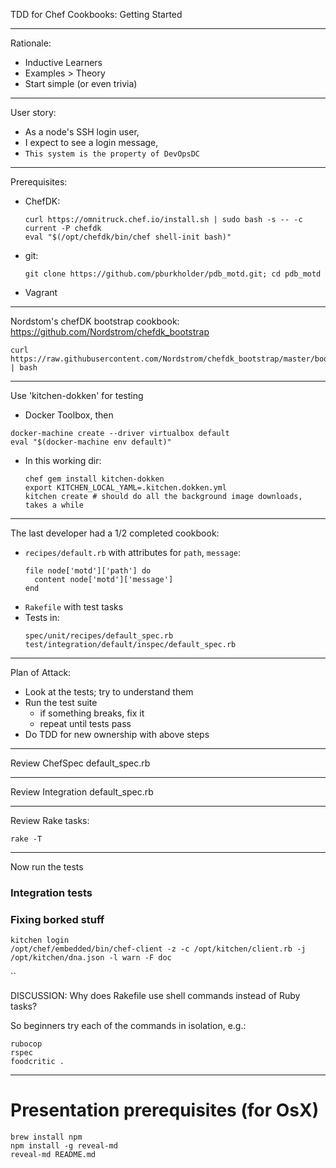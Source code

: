 
TDD for Chef Cookbooks: Getting Started

---

Rationale:
- Inductive Learners
- Examples > Theory
- Start simple (or even trivia)

---

User story:

- As a node's SSH login user,
- I expect to see a login message,
- `This system is the property of DevOpsDC`

---

Prerequisites:
- ChefDK:
  ```
  curl https://omnitruck.chef.io/install.sh | sudo bash -s -- -c current -P chefdk
  eval "$(/opt/chefdk/bin/chef shell-init bash)"
  ```
- git:
  ```
  git clone https://github.com/pburkholder/pdb_motd.git; cd pdb_motd
  ```
- Vagrant

---

Nordstom's chefDK bootstrap cookbook:
https://github.com/Nordstrom/chefdk_bootstrap

```
curl https://raw.githubusercontent.com/Nordstrom/chefdk_bootstrap/master/bootstrap | bash
```

---

Use 'kitchen-dokken' for testing

- Docker Toolbox, then
 ```
 docker-machine create --driver virtualbox default
 eval "$(docker-machine env default)"
 ```
- In this working dir:
  ```
  chef gem install kitchen-dokken
  export KITCHEN_LOCAL_YAML=.kitchen.dokken.yml
  kitchen create # should do all the background image downloads, takes a while
  ```



---

The last developer had a 1/2 completed cookbook:
* `recipes/default.rb` with attributes for `path`, `message`:
   ```
   file node['motd']['path'] do
     content node['motd']['message']
   end
   ```
* `Rakefile` with test tasks
* Tests in:
   ```
   spec/unit/recipes/default_spec.rb
   test/integration/default/inspec/default_spec.rb
   ```

---

Plan of Attack:

* Look at the tests; try to understand them
* Run the test suite
  * if something breaks, fix it
  * repeat until tests pass
* Do TDD for new ownership with above steps

----

Review ChefSpec default_spec.rb

----

Review Integration default_spec.rb

----

Review Rake tasks:

```
rake -T
```

---

Now run the tests


### Integration tests



### Fixing borked stuff

```
kitchen login
/opt/chef/embedded/bin/chef-client -z -c /opt/kitchen/client.rb -j /opt/kitchen/dna.json -l warn -F doc
```

``


DISCUSSION: Why does Rakefile use shell commands instead of Ruby tasks?

So beginners try each of the commands in isolation, e.g.:

```shell
rubocop
rspec
foodcritic .
```


---

# Presentation prerequisites (for OsX)

```
brew install npm
npm install -g reveal-md
reveal-md README.md
```
